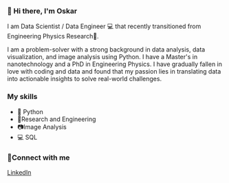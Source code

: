 ### 👋 Hi there, I'm Oskar

I am Data Scientist / Data Engineer :computer: that recently transitioned from Engineering Physics Research:microscope:.

I am a problem-solver with a strong background in data analysis, data visualization, and image analysis using Python. I have a Master's in nanotechnology and a PhD in Engineering Physics. I have gradually fallen in love with coding and data and found that my passion lies in translating data into actionable insights to solve real-world challenges.

### My skills
* :snake: Python
* :microscope:Research and Engineering
* :camera:Image Analysis
* :computer: SQL

### :raised_hands:Connect with me
[LinkedIn](https://www.linkedin.com/in/oskar-strom-phd/)

<!--
**oskarestrom/oskarestrom** is a ✨ _special_ ✨ repository because its `README.md` (this file) appears on your GitHub profile.

Here are some ideas to get you started:

- 🔭 I’m currently working on ...
- 🌱 I’m currently learning ...
- 👯 I’m looking to collaborate on ...
- 🤔 I’m looking for help with ...
- 💬 Ask me about ...
- 📫 How to reach me: ...
- 😄 Pronouns: ...
- ⚡ Fun fact: ...
-->
